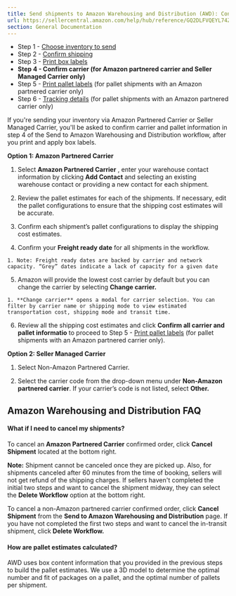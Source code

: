 ```yaml
---
title: Send shipments to Amazon Warehousing and Distribution (AWD): Confirm carrier
url: https://sellercentral.amazon.com/help/hub/reference/GQ2DLFVQEYL74ZKW
section: General Documentation
---
```


  * Step 1 - [Choose inventory to send](/gp/help/GZLL7RYU2FJRN9BU)
  * Step 2 - [Confirm shipping](/gp/help/GQ6ZR5KNWKRBPT4M)
  * Step 3 - [Print box labels](/gp/help/G48W2EW89MB5SP6H)
  * **Step 4 - Confirm carrier (for Amazon partnered carrier and Seller Managed Carrier only)**
  * Step 5 - [Print pallet labels](/gp/help/G6SSGPBBXX7N8YBB) (for pallet shipments with an Amazon partnered carrier only)
  * Step 6 - [Tracking details](/gp/help/GFJSVA7G3WJGVQW3) (for pallet shipments with an Amazon partnered carrier only)

If you're sending your inventory via Amazon Partnered Carrier or Seller
Managed Carrier, you'll be asked to confirm carrier and pallet information in
step 4 of the Send to Amazon Warehousing and Distribution workflow, after you
print and apply box labels.

**Option 1: Amazon Partnered Carrier**

  1. Select **Amazon Partnered Carrier** , enter your warehouse contact information by clicking **Add Contact** and selecting an existing warehouse contact or providing a new contact for each shipment.

  2. Review the pallet estimates for each of the shipments. If necessary, edit the pallet configurations to ensure that the shipping cost estimates will be accurate.

  3. Confirm each shipment’s pallet configurations to display the shipping cost estimates.

  4. Confirm your **Freight ready date** for all shipments in the workflow.   

    1. Note: Freight ready dates are backed by carrier and network capacity. “Grey” dates indicate a lack of capacity for a given date

  5. Amazon will provide the lowest cost carrier by default but you can change the carrier by selecting **Change carrier.**   

    1. **Change carrier** opens a modal for carrier selection. You can filter by carrier name or shipping mode to view estimated transportation cost, shipping mode and transit time.

  6. Review all the shipping cost estimates and click **Confirm all carrier and pallet informatio** to proceed to Step 5 - [Print pallet labels](/gp/help/G6SSGPBBXX7N8YBB) (for pallet shipments with an Amazon partnered carrier only).

**Option 2: Seller Managed Carrier**

  1. Select Non-Amazon Partnered Carrier.

  2. Select the carrier code from the drop-down menu under **Non-Amazon partnered carrier**. If your carrier’s code is not listed, select **Other.**

## Amazon Warehousing and Distribution FAQ

#### What if I need to cancel my shipments?

To cancel an **Amazon Partnered Carrier** confirmed order, click **Cancel
Shipment** located at the bottom right.

**Note:** Shipment cannot be canceled once they are picked up. Also, for
shipments canceled after 60 minutes from the time of booking, sellers will not
get refund of the shipping charges. If sellers haven't completed the initial
two steps and want to cancel the shipment midway, they can select the **Delete
Workflow** option at the bottom right.

To cancel a non-Amazon partnered carrier confirmed order, click **Cancel
Shipment** from the **Send to Amazon Warehousing and Distribution** page. If
you have not completed the first two steps and want to cancel the in-transit
shipment, click **Delete Workflow.**

#### How are pallet estimates calculated?

AWD uses box content information that you provided in the previous steps to
build the pallet estimates. We use a 3D model to determine the optimal number
and fit of packages on a pallet, and the optimal number of pallets per
shipment.

